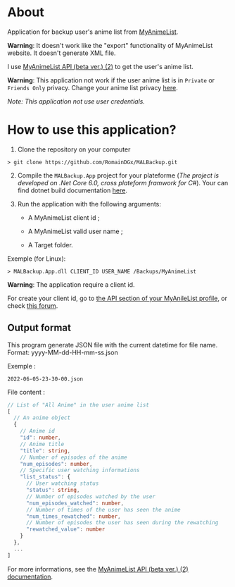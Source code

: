 # About 

Application for backup user's anime list from [MyAnimeList](https://myanimelist.net/).

**Warning**: It doesn't work like the "export" functionality of MyAnimeList website. It doesn't generate XML file.

I use [MyAnimeList API (beta ver.) (2)](https://myanimelist.net/apiconfig/references/api/v2) to get the user's anime list.

**Warning**: This application not work if the user anime list is in `Private` or `Friends Only` privacy. Change your anime list privacy [here](https://myanimelist.net/editprofile.php?go=listpreferences).

_Note: This application not use user credentials._

# How to use this application?

1. Clone the repository on your computer

```
> git clone https://github.com/RomainDGx/MALBackup.git
```

2. Compile the `MALBackup.App` project for your plateforme (_The project is developed on .Net Core 6.0, cross plateform framwork for C#_). Your can find dotnet build documentation [here](https://docs.microsoft.com/en-us/dotnet/core/tools/dotnet-build).

3. Run the application with the following arguments:
    
    - A MyAnimeList client id ;

    - A MyAnimeList valid user name ;

    - A Target folder.

Exemple (for Linux):

```
> MALBackup.App.dll CLIENT_ID USER_NAME /Backups/MyAnimeList
```

**Warning**: The application require a client id.

For create your client id, go to [the API section of your MyAnileList profile](https://myanimelist.net/apiconfig), or check [this forum](https://myanimelist.net/forum/?topicid=1850649).


## Output format

This program generate JSON file with the current datetime for file name. Format: yyyy-MM-dd-HH-mm-ss.json

Exemple :
```
2022-06-05-23-30-00.json
```

File content :
```typescript
// List of "All Anime" in the user anime list
[
  // An anime object
  {
    // Anime id
    "id": number,
    // Anime title
    "title": string,
    // Number of episodes of the anime
    "num_episodes": number,
    // Specific user watching informations
    "list_status": {
      // User watching status
      "status": string,
      // Number of episodes watched by the user
      "num_episodes_watched": number,
      // Number of times of the user has seen the anime
      "num_times_rewatched": number,
      // Number of episodes the user has seen during the rewatching
      "rewatched_value": number
    }
  },
  ...
]
```

For more informations, see the [MyAnimeList API (beta ver.) (2) documentation](https://myanimelist.net/apiconfig/references/api/v2#operation/users_user_id_animelist_get).
